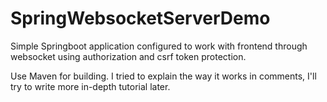 # SpringWebsocketServerDemo
Simple Springboot application configured to work with frontend through websocket using authorization and csrf token protection.

Use Maven for building.
I tried to explain the way it works in comments, I'll try to write more in-depth tutorial later.
